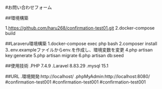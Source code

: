
#お問い合わせフォーム

##環境構築

1.https://github.com/haru268/confirmation-test01.git
2.docker-compose build

##Laraveru環境構築
1.docker-compose exec php bash
2.composer install
3..env.exampleファイルからenv.を作成し、環境変数を変更
4.php artisan key:generate
5.php artisan migrate
6.php artisan db:seed

##使用技術
.PHP 7.4.9
.Laravel  8.83.29
.mysql 15.1

##URL
.環境開発:http://localhost/
.phpMyAdmin:http://localhost:8080/
#confirmation-test001
#confirmation-test001
#confirmation-test001
